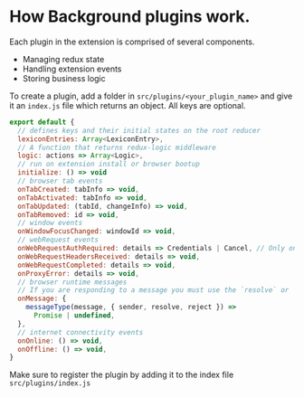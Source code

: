 # How Background plugins work.

Each plugin in the extension is comprised of several components.

- Managing redux state
- Handling extension events
- Storing business logic

To create a plugin, add a folder in `src/plugins/<your_plugin_name>` and give it an `index.js` file which returns an object. All keys are optional.

```js
export default {
  // defines keys and their initial states on the root reducer
  lexiconEntries: Array<LexiconEntry>,
  // A function that returns redux-logic middleware
  logic: actions => Array<Logic>,
  // run on extension install or browser bootup
  initialize: () => void
  // browser tab events
  onTabCreated: tabInfo => void,
  onTabActivated: tabInfo => void,
  onTabUpdated: (tabId, changeInfo) => void,
  onTabRemoved: id => void,
  // window events
  onWindowFocusChanged: windowId => void,
  // webRequest events
  onWebRequestAuthRequired: details => Credentials | Cancel, // Only one plugin can set this
  onWebRequestHeadersReceived: details => void,
  onWebRequestCompleted: details => void,
  onProxyError: details => void,
  // browser runtime messages
  // If you are responding to a message you must use the `resolve` or `reject` methods passed down in the second arg
  onMessage: {
    messageType(message, { sender, resolve, reject }) =>
      Promise | undefined,
  },
  // internet connectivity events
  onOnline: () => void,
  onOffline: () => void,
}
```

Make sure to register the plugin by adding it to the index file `src/plugins/index.js`
